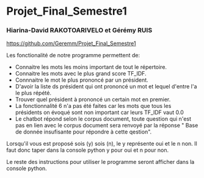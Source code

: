 # Projet_Final_Semestre1

### Hiarina-David RAKOTOARIVELO et Gérémy RUIS

https://github.com/Geremm/Projet_Final_Semestre1

Les fonctionalité de notre programme permettent de:

  * Connaitre les mots les moins important de tout le répertoire.
  * Connaitre les mots avec le plus grand score TF_IDF.
  * Connnaitre le mot le plus prononcé par un président.
  * D'avoir la liste ds président qui ont prononcé un mot et lequel d'entre l'a le plus répété.
  * Trouver quel président à prononcé un certain mot en premier.
  * La fonctionnalité 6 n'a pas été faites car les mots que tous les présidents on évoqué sont non important car leurs TF_IDF vaut 0.0
  * Le chatbot répond selon le corpus document, toute question qui n'est pas en lien avec le corpus document sera renvoyé par la réponse " Base de donnée insufisante pour répondre à cette    qestion".


Lorsqu'il vous est proposé sois (y) sois (n), le y représente oui et le n non. Il faut donc taper dans la console python y pour oui et n pour non.

Le reste des instructions pour utiliser le programme seront afficher dans la console python. 
